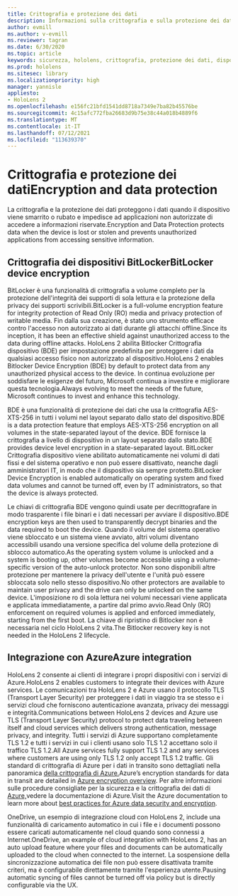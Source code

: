 ```yaml
---
title: Crittografia e protezione dei dati
description: Informazioni sulla crittografia e sulla protezione dei dati HoloLens 2 dispositivi, tra cui BitLocker e l'integrazione di Azure.
author: evmill
ms.author: v-evmill
ms.reviewer: tagran
ms.date: 6/30/2020
ms.topic: article
keywords: sicurezza, hololens, crittografia, protezione dei dati, dispositivo BitLocker, BitLocker, bitlocker, crittografia bitlocker, integrazione di Azure,
ms.prod: hololens
ms.sitesec: library
ms.localizationpriority: high
manager: yannisle
appliesto:
- HoloLens 2
ms.openlocfilehash: e156fc21bfd1541dd8718a7349e7ba82b45576be
ms.sourcegitcommit: 4c15afc772fba26683d9b75e38c44a018b4889f6
ms.translationtype: MT
ms.contentlocale: it-IT
ms.lasthandoff: 07/12/2021
ms.locfileid: "113639370"
---
```

# <a name="encryption-and-data-protection"></a><span data-ttu-id="03ec5-104">Crittografia e protezione dei dati</span><span class="sxs-lookup"><span data-stu-id="03ec5-104">Encryption and data protection</span></span>

<span data-ttu-id="03ec5-105">La crittografia e la protezione dei dati proteggono i dati quando il dispositivo viene smarrito o rubato e impedisce ad applicazioni non autorizzate di accedere a informazioni riservate.</span><span class="sxs-lookup"><span data-stu-id="03ec5-105">Encryption and Data Protection protects data when the device is lost or stolen and prevents unauthorized applications from accessing sensitive information.</span></span>

## <a name="bitlocker-device-encryption"></a><span data-ttu-id="03ec5-106">Crittografia dei dispositivi BitLocker</span><span class="sxs-lookup"><span data-stu-id="03ec5-106">BitLocker device encryption</span></span>

<span data-ttu-id="03ec5-107">BitLocker è una funzionalità di crittografia a volume completo per la protezione dell'integrità dei supporti di sola lettura e la protezione della privacy dei supporti scrivibili.</span><span class="sxs-lookup"><span data-stu-id="03ec5-107">BitLocker is a full-volume encryption feature for integrity protection of Read Only (RO) media and privacy protection of writable media.</span></span>  <span data-ttu-id="03ec5-108">Fin dalla sua creazione, è stato uno strumento efficace contro l'accesso non autorizzato ai dati durante gli attacchi offline.</span><span class="sxs-lookup"><span data-stu-id="03ec5-108">Since its inception, it has been an effective shield against unauthorized access to the data during offline attacks.</span></span> <span data-ttu-id="03ec5-109">HoloLens 2 abilita Bitlocker Crittografia dispositivo (BDE) per impostazione predefinita per proteggere i dati da qualsiasi accesso fisico non autorizzato al dispositivo.</span><span class="sxs-lookup"><span data-stu-id="03ec5-109">HoloLens 2 enables Bitlocker Device Encryption (BDE) by default to protect data from any unauthorized physical access to the device.</span></span> <span data-ttu-id="03ec5-110">In continua evoluzione per soddisfare le esigenze del futuro, Microsoft continua a investire e migliorare questa tecnologia.</span><span class="sxs-lookup"><span data-stu-id="03ec5-110">Always evolving to meet the needs of the future, Microsoft continues to invest and enhance this technology.</span></span>

<span data-ttu-id="03ec5-111">BDE è una funzionalità di protezione dei dati che usa la crittografia AES-XTS-256 in tutti i volumi nel layout separato dallo stato del dispositivo.</span><span class="sxs-lookup"><span data-stu-id="03ec5-111">BDE is a data protection feature that employs AES-XTS-256 encryption on all volumes in the state-separated layout of the device.</span></span> <span data-ttu-id="03ec5-112">BDE fornisce la crittografia a livello di dispositivo in un layout separato dallo stato.</span><span class="sxs-lookup"><span data-stu-id="03ec5-112">BDE provides device level encryption in a state-separated layout.</span></span> <span data-ttu-id="03ec5-113">BitLocker Crittografia dispositivo viene abilitato automaticamente nei volumi di dati fissi e del sistema operativo e non può essere disattivato, neanche dagli amministratori IT, in modo che il dispositivo sia sempre protetto.</span><span class="sxs-lookup"><span data-stu-id="03ec5-113">BitLocker Device Encryption is enabled automatically on operating system and fixed data volumes and cannot be turned off, even by IT administrators, so that the device is always protected.</span></span>

<span data-ttu-id="03ec5-114">Le chiavi di crittografia BDE vengono quindi usate per decrittografare in modo trasparente i file binari e i dati necessari per avviare il dispositivo.</span><span class="sxs-lookup"><span data-stu-id="03ec5-114">BDE encryption keys are then used to transparently decrypt binaries and the data required to boot the device.</span></span> <span data-ttu-id="03ec5-115">Quando il volume del sistema operativo viene sbloccato e un sistema viene avviato, altri volumi diventano accessibili usando una versione specifica del volume della protezione di sblocco automatico.</span><span class="sxs-lookup"><span data-stu-id="03ec5-115">As the operating system volume is unlocked and a system is booting up, other volumes become accessible using a volume-specific version of the auto-unlock protector.</span></span> <span data-ttu-id="03ec5-116">Non sono disponibili altre protezione per mantenere la privacy dell'utente e l'unità può essere sbloccata solo nello stesso dispositivo.</span><span class="sxs-lookup"><span data-stu-id="03ec5-116">No other protectors are available to maintain user privacy and the drive can only be unlocked on the same device.</span></span> <span data-ttu-id="03ec5-117">L'imposizione ro di sola lettura nei volumi necessari viene applicata e applicata immediatamente, a partire dal primo avvio.</span><span class="sxs-lookup"><span data-stu-id="03ec5-117">Read Only (RO) enforcement on required volumes is applied and enforced immediately, starting from the first boot.</span></span> <span data-ttu-id="03ec5-118">La chiave di ripristino di Bitlocker non è necessaria nel ciclo HoloLens 2 vita.</span><span class="sxs-lookup"><span data-stu-id="03ec5-118">The Bitlocker recovery key is not needed in the HoloLens 2 lifecycle.</span></span>

## <a name="azure-integration"></a><span data-ttu-id="03ec5-119">Integrazione con Azure</span><span class="sxs-lookup"><span data-stu-id="03ec5-119">Azure integration</span></span> 

<span data-ttu-id="03ec5-120">HoloLens 2 consente ai clienti di integrare i propri dispositivi con i servizi di Azure.</span><span class="sxs-lookup"><span data-stu-id="03ec5-120">HoloLens 2 enables customers to integrate their devices with Azure services.</span></span> <span data-ttu-id="03ec5-121">Le comunicazioni tra HoloLens 2 e Azure usano il protocollo TLS (Transport Layer Security) per proteggere i dati in viaggio tra se stesso e i servizi cloud che forniscono autenticazione avanzata, privacy dei messaggi e integrità.</span><span class="sxs-lookup"><span data-stu-id="03ec5-121">Communications between HoloLens 2 devices and Azure use TLS (Transport Layer Security) protocol to protect data traveling between itself and cloud services which delivers strong authentication, message privacy, and integrity.</span></span> <span data-ttu-id="03ec5-122">Tutti i servizi di Azure supportano completamente TLS 1.2 e tutti i servizi in cui i clienti usano solo TLS 1.2 accettano solo il traffico TLS 1.2.</span><span class="sxs-lookup"><span data-stu-id="03ec5-122">All Azure services fully support TLS 1.2 and any services where customers are using only TLS 1.2 only accept TLS 1.2 traffic.</span></span> <span data-ttu-id="03ec5-123">Gli standard di crittografia di Azure per i dati in transito sono dettagliati nella panoramica [della crittografia di Azure.](/azure/security/fundamentals/encryption-overview)</span><span class="sxs-lookup"><span data-stu-id="03ec5-123">Azure’s encryption standards for data in transit are detailed in [Azure encryption overview](/azure/security/fundamentals/encryption-overview).</span></span> <span data-ttu-id="03ec5-124">Per altre informazioni sulle procedure consigliate per la sicurezza e la crittografia dei dati di [Azure,](/azure/security/fundamentals/data-encryption-best-practices)vedere la documentazione di Azure.</span><span class="sxs-lookup"><span data-stu-id="03ec5-124">Visit the Azure documentation to learn more about [best practices for Azure data security and encryption](/azure/security/fundamentals/data-encryption-best-practices).</span></span> 

<span data-ttu-id="03ec5-125">OneDrive, un esempio di integrazione cloud con HoloLens 2, include una funzionalità di caricamento automatico in cui i file e i documenti possono essere caricati automaticamente nel cloud quando sono connessi a Internet.</span><span class="sxs-lookup"><span data-stu-id="03ec5-125">OneDrive, an example of cloud integration with HoloLens 2, has an auto upload feature where your files and documents can be automatically uploaded to the cloud when connected to the internet.</span></span> <span data-ttu-id="03ec5-126">La sospensione della sincronizzazione automatica dei file non può essere disattivata tramite criteri, ma è configurabile direttamente tramite l'esperienza utente.</span><span class="sxs-lookup"><span data-stu-id="03ec5-126">Pausing automatic syncing of files cannot be turned off via policy but is directly configurable via the UX.</span></span> 
